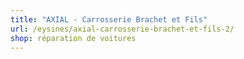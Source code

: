 ```yaml
---
title: "AXIAL - Carrosserie Brachet et Fils"
url: /eysines/axial-carrosserie-brachet-et-fils-2/
shop: réparation de voitures
---
```

